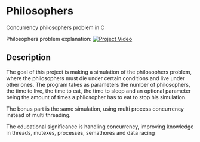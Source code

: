 # Philosophers
Concurrency philosophers problem in C

Philosophers problem explanation:
[![Project Video](https://img.youtube.com/vi/FYUi-u7UWgw/0.jpg)](https://www.youtube.com/watch?v=FYUi-u7UWgw)

## Description
The goal of this project is making a simulation of the philosophers problem, where the philosophers must die under certain conditions and live under other ones. The program takes as parameters the number of philosophers, the time to live, the time to eat, the time to sleep and an optional parameter being the amount of times a philosopher has to eat to stop his simulation.

The bonus part is the same simulation, using multi process concurrency instead of multi threading.

The educational significance is handling concurrency, improving knowledge in threads, mutexes, processes, semathores and data racing